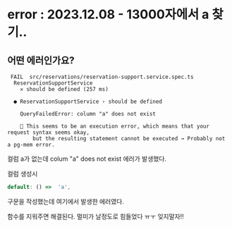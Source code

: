 # error : 2023.12.08 - 13000자에서 a 찾기..

## **어떤 에러인가요?**

```
 FAIL  src/reservations/reservation-support.service.spec.ts
  ReservationSupportService
    ✕ should be defined (257 ms)

  ● ReservationSupportService › should be defined

    QueryFailedError: column "a" does not exist

    🐜 This seems to be an execution error, which means that your request syntax seems okay,
        but the resulting statement cannot be executed → Probably not a pg-mem error.

```

컬럼 a가 없는데 colum "a" does not exist 에러가 발생했다.

컬럼 생성시

```typescript
default: () =>  'a',
```

구문을 작성했는데 여기에서 발생한 에러였다.

함수를 지워주면 해결된다.
멀미가 날정도로 힘들었다 ㅠㅜ 잊지말자!!
